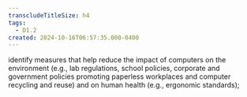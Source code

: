 ```yaml
---
transcludeTitleSize: h4
tags:
  - D1.2
created: 2024-10-16T06:57:35.000-0400
---
```

identify measures that help reduce the impact of computers on the environment (e.g., lab regulations, school policies, corporate and government policies promoting paperless workplaces and computer recycling and reuse) and on human health (e.g., ergonomic standards);